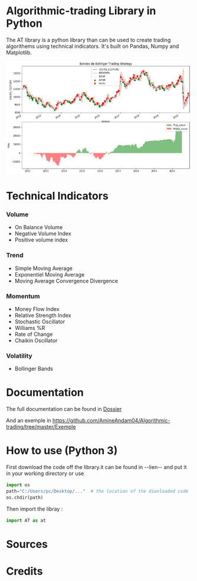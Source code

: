 # Algorithmic-trading Library in Python

The AT library is a python library than can be used to create trading algorithems using technical indicators. It's built on Pandas, Numpy and Matplotlib.

![Example Chart](/images/sign_bb.png)

# Technical Indicators 
### Volume
   * On Balance Volume
   * Negative Volume Index
   * Positive volume index
### Trend
   * Simple Moving Average
   * Exponentiel Moving Average
   * Moving Average Convergence Divergence
### Momentum
   * Money Flow Index
   * Relative Strength Index
   * Stochastic Oscillator
   * Williams %R
   * Rate of Change
   * Chaikin Oscillator
### Volatility
   * Bollinger Bands
   
   
# Documentation
The full documentation can be found in [Dossier](https://github.com/AmineAndam04/Algorithmic-trading/tree/master/Documentation)

And an exemple in https://github.com/AmineAndam04/Algorithmic-trading/tree/master/Exemple
# How to use (Python 3)
First download the code off the library.it can be found in  --lien-- and put it in your working directory or  use
```python
import os
path="C:/Users/pc/Desktop/..."  # the location of the diwnloaded code 
os.chdir(path)
```
Then import the libray : 
```python
import AT as at
```
# Sources

# Credits
